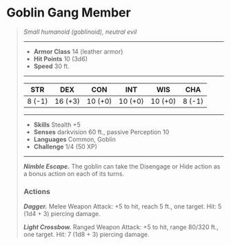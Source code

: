 # Goblin Gang Member
>*Small humanoid (goblinoid), neutral evil*
>___
>- **Armor Class** 14 (leather armor)
>- **Hit Points** 10 (3d6)
>- **Speed** 30 ft.
>___
>|STR|DEX|CON|INT|WIS|CHA|
>|:---:|:---:|:---:|:---:|:---:|:---:|
>|8 (-1)|16 (+3)|10 (+0)|10 (+0)|10 (+0)|8 (-1)|
>___
>- **Skills** Stealth +5
>- **Senses** darkvision 60 ft., passive Perception 10
>- **Languages** Common, Goblin
>- **Challenge** 1/4 (50 XP)
>___
>***Nimble Escape.*** The goblin can take the Disengage or Hide action as a bonus action on each of its turns.  
>
>### Actions
>***Dagger.*** Melee Weapon Attack: +5 to hit, reach 5 ft., one target. Hit: 5 (1d4 + 3) piercing damage.  
>
>***Light Crossbow.*** Ranged Weapon Attack: +5 to hit, range 80/320 ft., one target. Hit: 7 (1d8 + 3) piercing damage.